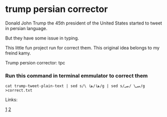 # trump persian corrector

Donald John Trump the 45th president of the United States started to tweet in persian language.

But they have some issue in typing.

This little fun project run for correct them. This original idea belongs to my freind kamy.

Trump persion corrector: tpc

### Run this command in terminal emmulator to correct them ###

`cat trump-tweet-plain-text | sed s/\ ها/‌ها/g | sed s/می\ /می‌/g >correct.txt`


Links:

[1](https://twitter.com/realDonaldTrump/status/1221247332529975297)
[2]()
